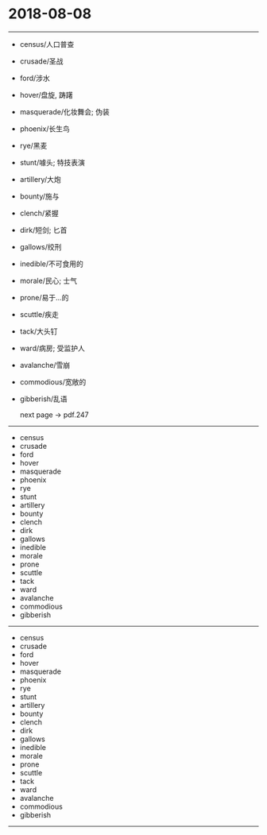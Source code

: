 # 2018-08-08

---

- census/人口普查
- crusade/圣战
- ford/涉水
- hover/盘旋, 踌躇
- masquerade/化妆舞会; 伪装
- phoenix/长生鸟
- rye/黑麦
- stunt/噱头; 特技表演
- artillery/大炮
- bounty/施与
- clench/紧握
- dirk/短剑; 匕首
- gallows/绞刑
- inedible/不可食用的
- morale/民心; 士气
- prone/易于...的
- scuttle/疾走
- tack/大头钉
- ward/病房; 受监护人
- avalanche/雪崩
- commodious/宽敞的
- gibberish/乱语

    next page -> pdf.247

---

- census
- crusade
- ford
- hover
- masquerade
- phoenix
- rye
- stunt
- artillery
- bounty
- clench
- dirk
- gallows
- inedible
- morale
- prone
- scuttle
- tack
- ward
- avalanche
- commodious
- gibberish

---

- census
- crusade
- ford
- hover
- masquerade
- phoenix
- rye
- stunt
- artillery
- bounty
- clench
- dirk
- gallows
- inedible
- morale
- prone
- scuttle
- tack
- ward
- avalanche
- commodious
- gibberish

---

